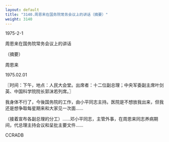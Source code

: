 ```yaml
---
layout: default
title: "3140.周恩来在国务院常务会议上的讲话（摘要）"
weight: 3140
---
```


1975-2-1

周恩来在国务院常务会议上的讲话

（摘要）

周恩来

1975.02.01

〖时间：下午，地点：人民大会堂。出席者：十二位副总理；中央军委副主席叶剑英、中国科学院院长郭沫若列席。〗

我身体不行了，今後国务院的工作，由小平同志主持。医院是不想放我出来，但我还是想争取每星期来和大家见一次面……

（接着宣布各副总理的分工）……邓小平同志，主管外事，在周恩来同志养病期间，代总理主持会议和呈批主要文件……

CCRADB

